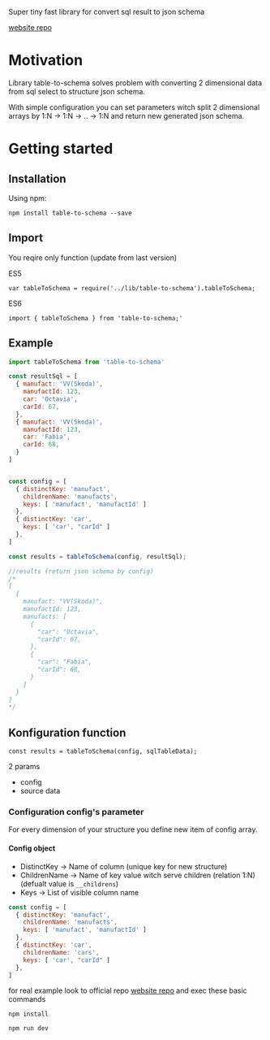 

Super tiny fast library for convert sql result to json schema

[website repo](https://github.com/Svehla/table-to-schema)

# Motivation

Library table-to-schema solves problem with converting 2 dimensional data from sql select
to structure json schema.

With simple configuration you can set parameters witch split 2 dimensional arrays
by 1:N → 1:N → .. → 1:N and return new generated json schema.



# Getting started

## Installation

Using npm:

`npm install table-to-schema --save`


## Import
You reqire only function (update from last version)

ES5

`var tableToSchema = require('../lib/table-to-schema').tableToSchema;`

ES6

`import { tableToSchema } from 'table-to-schema;'`


## Example
```js
import tableToSchema from 'table-to-schema'

const resultSql = [
  { manufact: 'VV(Skoda)',
    manufactId: 123,
    car: 'Octavia',
    carId: 67,
  },
  { manufact: 'VV(Skoda)',
    manufactId: 123,
    car: 'Fabia',
    carId: 68,
  }
]


const config = [
  { distinctKey: 'manufact',     
    childrenName: 'manufacts',
    keys: [ 'manufact', 'manufactId' ]
  },
  { distinctKey: 'car',
    keys: [ 'car', "carId" ]
  },
]

const results = tableToSchema(config, resultSql);

//results (return json schema by config)
/*
[
  {
    manufact: "VV(Skoda)",
    manufactId: 123,
    manufacts: [
      {
        "car": "Octavia",
        "carId": 67,
      },
      {
        "car": "Fabia",
        "carId": 68,
      }
    ]
  }
]
*/

```



## Konfiguration function
`const results = tableToSchema(config, sqlTableData);`

2 params
* config
* source data



### Configuration config's parameter
For every dimension of your structure you define new item of config array.

#### Config object
* DistinctKey → Name of column (unique key for new structure)
* ChildrenName → Name of key value witch serve children (relation 1:N) (defualt value is `__childrens`)
* Keys → List of visible column name


```js
const config = [
  { distinctKey: 'manufact',
    childrenName: 'manufacts',
    keys: [ 'manufact', 'manufactId' ]
  },
  { distinctKey: 'car',
    childrenName: 'cars',
    keys: [ 'car', "carId" ]
  },
]
 ```


 for real example look to official repo [website repo](https://github.com/Svehla/table-to-schema)
 and exec these basic commands 

 `npm install`

 `npm run dev`
